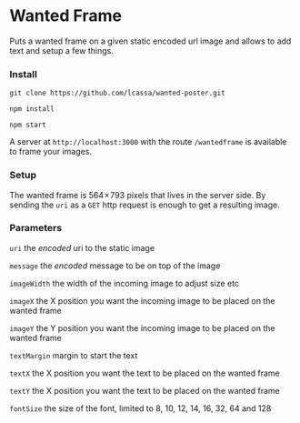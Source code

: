 # Wanted Frame
Puts a wanted frame on a given static encoded url image and allows to add text and setup a few things.

### Install
`git clone https://github.com/lcassa/wanted-poster.git`

`npm install`

`npm start`

A server at `http://localhost:3000` with the route `/wantedframe` is available to frame your images.

### Setup

The wanted frame is 564 × 793 pixels that lives in the server side. By sending the `uri` as a `GET` http request is enough to get a resulting image.

### Parameters

`uri` the *encoded* uri to the static image 

`message` the *encoded* message to be on top of the image

`imageWidth` the width of the incoming image to adjust size etc

`imageX` the X position you want the incoming image to be placed on the wanted frame

`imageY` the Y position you want the incoming image to be placed on the wanted frame

`textMargin` margin to start the text

`textX` the X position you want the text to be placed on the wanted frame

`textY` the X position you want the text to be placed on the wanted frame

`fontSize` the size of the font, limited to  8, 10, 12, 14, 16, 32, 64 and 128